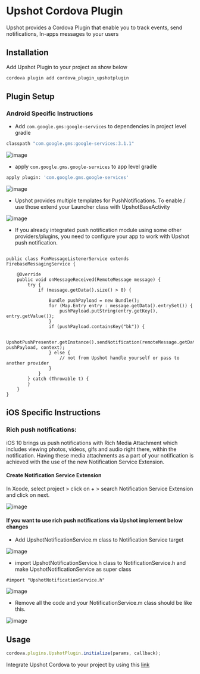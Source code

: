 # Upshot Cordova Plugin

Upshot provides a Cordova Plugin that enable you to track events, send notifications, In-apps messages to your users

## Installation

Add Upshot Plugin to your project as show below

```bash
cordova plugin add cordova_plugin_upshotplugin
```

## Plugin Setup
### Android Specific Instructions

*  Add `com.google.gms:google-services` to dependencies in project level gradle


```bash
classpath "com.google.gms:google-services:3.1.1"
```
![image](https://s3.amazonaws.com/bk-purpletalk/shared_folder/media/images/1585591189056.png)


* apply `com.google.gms.google-services` to app level gradle

```bash
apply plugin: 'com.google.gms.google-services'
```

![image](https://s3.amazonaws.com/bk-purpletalk/shared_folder/media/images/1585591188451.png)

* Upshot provides multiple templates for PushNotifications. To enable / use those extend your Launcher class with UpshotBaseActivity

![image](https://s3.amazonaws.com/bk-purpletalk/shared_folder/media/images/1585591188701.png)

* If you already integrated push notification module using some other providers/plugins, you need to configure your app to work with Upshot push notification.

```Android

public class FcmMessageListenerService extends FirebaseMessagingService {
    
    @Override
    public void onMessageReceived(RemoteMessage message) {
        try {
            if (message.getData().size() > 0) {
                
                Bundle pushPayload = new Bundle();
                for (Map.Entry entry : message.getData().entrySet()) {
                    pushPayload.putString(entry.getKey(), entry.getValue());
                }
                if (pushPayload.containsKey("bk")) {
                    
                    UpshotPushPresenter.getInstance().sendNotification(remoteMessage.getData(), pushPayload, context);
                } else {
                    // not from Upshot handle yourself or pass to another provider
                }
            }
        } catch (Throwable t) {
        }
    }
}

```

## iOS Specific Instructions

### Rich push notifications:

iOS 10 brings us push notifications with Rich Media Attachment which includes viewing photos, videos, gifs and audio right there, within the notification. Having these media attachments as a part of your notification is achieved with the use of the new Notification Service Extension.

#### Create Notification Service Extension

In Xcode, select project > click on + > search Notification Service Extension and click on next.

![image](https://s3.amazonaws.com/bk-purpletalk/shared_folder/media/images/1585591446898.png)

#### If you want to use rich push notifications via Upshot implement below changes

* Add UpshotNotificationService.m class to Notification Service target

![image](https://s3.amazonaws.com/bk-purpletalk/shared_folder/media/images/1585591188199.png)

* import UpshotNotificationService.h class to NotificationService.h and make UpshotNotificationService as super class

```iOS
#import "UpshotNotificationService.h"
```

![image](https://s3.amazonaws.com/bk-purpletalk/shared_folder/media/images/1585591189533.png)

* Remove all the code and your NotificationService.m class should be like this.

![image](https://s3.amazonaws.com/bk-purpletalk/shared_folder/media/images/1585591189756.png)


## Usage

```js
cordova.plugins.UpshotPlugin.initialize(params, callback); 
```

Integrate Upshot Cordova to your project by using this [link](http://google.com)



